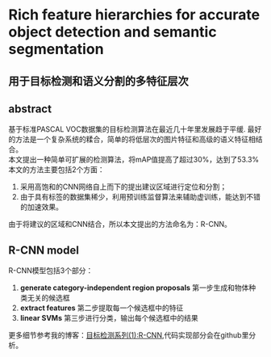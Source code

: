 # Rich feature hierarchies for accurate object detection and semantic segmentation
## 用于目标检测和语义分割的多特征层次
## abstract
基于标准PASCAL VOC数据集的目标检测算法在最近几十年里发展趋于平缓. 最好的方法是一个复杂系统的糅合，简单的将低层次的图片特征和高级的语义特征相结合。  
本文提出一种简单可扩展的检测算法，将mAP值提高了超过30%，达到了53.3%  
本文的方法主要包括2个方面：  
1. 采用高饱和的CNN网络自上而下的提出建议区域进行定位和分割；  
2. 由于具有标签的数据集稀少，利用预训练监督算法来辅助虚训练，能达到不错的加速效果。  

由于将建议的区域和CNN结合，所以本文提出的方法命名为：R-CNN。  
## R-CNN model
R-CNN模型包括3个部分：  
1. **generate category-independent region proposals** 第一步生成和物体种类无关的候选框  
2. **extract features** 第二步提取每一个候选框中的特征  
3. **linear SVMs** 第三步进行分类，输出每个候选框中的结果  
     
更多细节参考我的博客：[目标检测系列(1):R-CNN](https://blog.csdn.net/alfred_torres/article/details/82844747),代码实现部分会在github里分析。    
